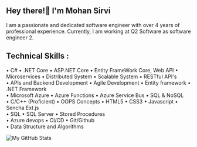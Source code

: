 ## Hey there!👋 I'm Mohan Sirvi
I am a passionate and dedicated software engineer with over 4 years of professional experience. Currently, I am working at Q2 Software as software engineer 2.
## Technical Skills :
• C# • .NET Core • ASP.NET Core • Entity FrameWork Core, Web API • Microservices • Distributed System • Scalable System • RESTful API's
<br />
• APIs and Backend Development • Agile Development • Entity framework • .NET Framework
<br />
• Microsoft Azure • Azure Functions • Azure Service Bus • SQL & NoSQL
<br />
• C/C++ (Proficient) • OOPS Concepts • HTML5 • CSS3 • Javascript • Sencha Ext.js
<br />
• SQL • SQL Server • Stored Procedures
<br />
• Azure devops • CI/CD • Git/Github
<br />
• Data Structure and Algorithms
<br />

![My GitHub Stats](https://github-readme-stats.vercel.app/api?username=mohansirvi&show_icons=true&count_private=true&theme=github_dark) 

<!--
<a href="https://github.com/rockstarCSE057/Line-Encoding">
  <img align="left" src="https://github-readme-stats.vercel.app/api/pin/?username=mohansirvi&repo=Line-Encoding" />
</a>

<a href="https://github.com/rockstarCSE057/Mini-Tic-Tac-Toe">
  <img align="right" src="https://github-readme-stats.vercel.app/api/pin/?username=mohansirvi&repo=Mini-Tic-Tac-Toe" />
</a>




**Mohan** is a ✨ _special_ ✨ repository because its `README.md` (this file) appears on your GitHub profile.

Here are some ideas to get you started:

- 🔭 I’m currently working on 

- 👯 I’m looking to collaborate on ...

- 🤔 I’m looking for help with ...

- 💬 Ask me about ...

- 📫 How to reach me: ... mohansirvi999@gmail.com

- 😄 Pronouns: ...

- ⚡ Fun fact: ...
-->

